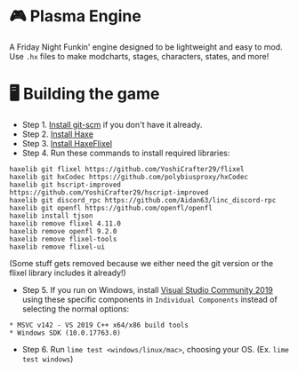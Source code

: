 # 🎮 Plasma Engine
A Friday Night Funkin' engine designed to be lightweight and easy to mod. Use `.hx` files to make modcharts, stages, characters, states, and more!
# 🖥️ Building the game
- Step 1. [Install git-scm](https://git-scm.com/downloads) if you don't have it already.
- Step 2. [Install Haxe](https://haxe.org/download/)
- Step 3. [Install HaxeFlixel](https://haxeflixel.com/documentation/install-haxeflixel/)
- Step 4. Run these commands to install required libraries:
```
haxelib git flixel https://github.com/YoshiCrafter29/flixel
haxelib git hxCodec https://github.com/polybiusproxy/hxCodec
haxelib git hscript-improved https://github.com/YoshiCrafter29/hscript-improved
haxelib git discord_rpc https://github.com/Aidan63/linc_discord-rpc
haxelib git openfl https://github.com/openfl/openfl
haxelib install tjson
haxelib remove flixel 4.11.0
haxelib remove openfl 9.2.0
haxelib remove flixel-tools
haxelib remove flixel-ui
```
(Some stuff gets removed because we either need the git version or the flixel library includes it already!)

- Step 5. If you run on Windows, install [Visual Studio Community 2019](https://visualstudio.microsoft.com/thank-you-downloading-visual-studio/?sku=community&rel=16&utm_medium=microsoft&utm_source=docs.microsoft.com&utm_campaign=download+from+relnotes&utm_content=vs2019ga+button) using these specific components in `Individual Components` instead of selecting the normal options:
```
* MSVC v142 - VS 2019 C++ x64/x86 build tools
* Windows SDK (10.0.17763.0)
```
- Step 6. Run `lime test <windows/linux/mac>`, choosing your OS. (Ex. `lime test windows`)
